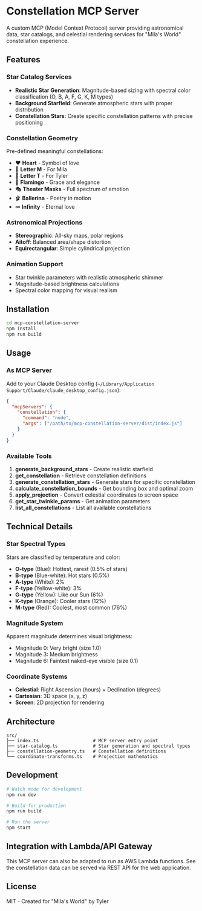 # Constellation MCP Server

A custom MCP (Model Context Protocol) server providing astronomical data, star catalogs, and celestial rendering services for "Mila's World" constellation experience.

## Features

### Star Catalog Services
- **Realistic Star Generation**: Magnitude-based sizing with spectral color classification (O, B, A, F, G, K, M types)
- **Background Starfield**: Generate atmospheric stars with proper distribution
- **Constellation Stars**: Create specific constellation patterns with precise positioning

### Constellation Geometry
Pre-defined meaningful constellations:
- ❤️ **Heart** - Symbol of love
- 📝 **Letter M** - For Mila
- 📝 **Letter T** - For Tyler
- 🦩 **Flamingo** - Grace and elegance
- 🎭 **Theater Masks** - Full spectrum of emotion
- 🩰 **Ballerina** - Poetry in motion
- ∞ **Infinity** - Eternal love

### Astronomical Projections
- **Stereographic**: All-sky maps, polar regions
- **Aitoff**: Balanced area/shape distortion
- **Equirectangular**: Simple cylindrical projection

### Animation Support
- Star twinkle parameters with realistic atmospheric shimmer
- Magnitude-based brightness calculations
- Spectral color mapping for visual realism

## Installation

```bash
cd mcp-constellation-server
npm install
npm run build
```

## Usage

### As MCP Server

Add to your Claude Desktop config (`~/Library/Application Support/Claude/claude_desktop_config.json`):

```json
{
  "mcpServers": {
    "constellation": {
      "command": "node",
      "args": ["/path/to/mcp-constellation-server/dist/index.js"]
    }
  }
}
```

### Available Tools

1. **generate_background_stars** - Create realistic starfield
2. **get_constellation** - Retrieve constellation definitions
3. **generate_constellation_stars** - Generate stars for specific constellation
4. **calculate_constellation_bounds** - Get bounding box and optimal zoom
5. **apply_projection** - Convert celestial coordinates to screen space
6. **get_star_twinkle_params** - Get animation parameters
7. **list_all_constellations** - List all available constellations

## Technical Details

### Star Spectral Types
Stars are classified by temperature and color:
- **O-type** (Blue): Hottest, rarest (0.5% of stars)
- **B-type** (Blue-white): Hot stars (0.5%)
- **A-type** (White): 2%
- **F-type** (Yellow-white): 3%
- **G-type** (Yellow): Like our Sun (6%)
- **K-type** (Orange): Cooler stars (12%)
- **M-type** (Red): Coolest, most common (76%)

### Magnitude System
Apparent magnitude determines visual brightness:
- Magnitude 0: Very bright (size 1.0)
- Magnitude 3: Medium brightness
- Magnitude 6: Faintest naked-eye visible (size 0.1)

### Coordinate Systems
- **Celestial**: Right Ascension (hours) + Declination (degrees)
- **Cartesian**: 3D space (x, y, z)
- **Screen**: 2D projection for rendering

## Architecture

```
src/
├── index.ts                    # MCP server entry point
├── star-catalog.ts             # Star generation and spectral types
├── constellation-geometry.ts   # Constellation definitions
└── coordinate-transforms.ts    # Projection mathematics
```

## Development

```bash
# Watch mode for development
npm run dev

# Build for production
npm run build

# Run the server
npm start
```

## Integration with Lambda/API Gateway

This MCP server can also be adapted to run as AWS Lambda functions. See the constellation data can be served via REST API for the web application.

## License

MIT - Created for "Mila's World" by Tyler
